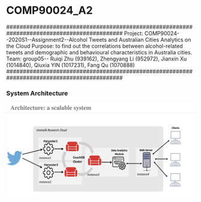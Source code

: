# COMP90024_A2

###########################################################################################
Project: COMP90024--2020S1--Assignment2--Alcohol Tweets and Australian Cities Analytics on the Cloud
Purpose:  to find out the correlations between alcohol-related tweets and demographic and behavioural characteristics in Australia cities.
Team: group05-- Ruiqi Zhu (939162), Zhengyang Li (952972), Jianxin Xu (1014840), Qiuxia YIN (1017231), Fang Qu (1070888)
###########################################################################################

### System Architecture
![avatar](architecture.png)